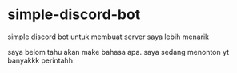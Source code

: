 # simple-discord-bot
simple discord bot untuk membuat server saya lebih menarik

saya belom tahu akan make bahasa apa. saya sedang menonton yt
banyakkk perintahh